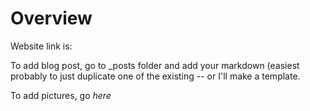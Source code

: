 # Overview

Website link is:

To add blog post, go to \_posts folder and add your markdown (easiest probably to just duplicate one of the existing -- or I'll make a template. 

To add pictures, go _here_
